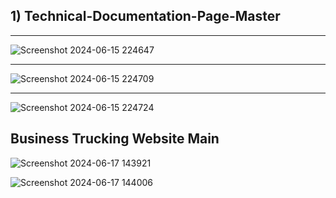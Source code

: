 <h2> 1) Technical-Documentation-Page-Master </h2>

<hr>

![Screenshot 2024-06-15 224647](https://github.com/Nilesh-Bhoi23/My-Basic-HTML-CSS-Projects/assets/147185281/9e3bf015-8fe0-410e-9d12-d600bd88a35a)

<hr>

![Screenshot 2024-06-15 224709](https://github.com/Nilesh-Bhoi23/My-Basic-HTML-CSS-Projects/assets/147185281/2ea7b52d-16c1-46e5-a795-5b92dfd4c7f9)

<hr>

![Screenshot 2024-06-15 224724](https://github.com/Nilesh-Bhoi23/My-Basic-HTML-CSS-Projects/assets/147185281/8bb799c7-16b8-48ce-8ff8-1996695ddc31)


<h2>Business Trucking Website Main</h2>

![Screenshot 2024-06-17 143921](https://github.com/Nilesh-Bhoi23/My-Basic-HTML-CSS-Projects/assets/147185281/4a7bf3cc-8f7c-4163-885a-85d6b2459eaf)

![Screenshot 2024-06-17 144006](https://github.com/Nilesh-Bhoi23/My-Basic-HTML-CSS-Projects/assets/147185281/b2c3ef39-6037-4461-bd62-9f51957c719c)
